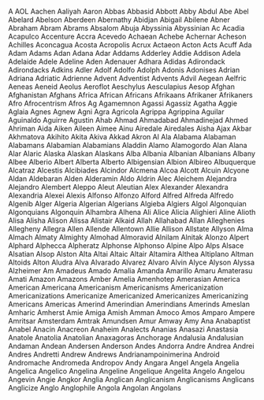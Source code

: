 A AOL Aachen Aaliyah Aaron Abbas Abbasid Abbott Abby Abdul
Abe Abel Abelard Abelson Aberdeen Abernathy Abidjan Abigail Abilene Abner
Abraham Abram Abrams Absalom Abuja Abyssinia Abyssinian Ac Acadia Acapulco
Accenture Accra Acevedo Achaean Achebe Achernar Acheson Achilles Aconcagua Acosta
Acropolis Acrux Actaeon Acton Acts Acuff Ada Adam Adams Adan
Adana Adar Addams Adderley Addie Addison Adela Adelaide Adele Adeline
Aden Adenauer Adhara Adidas Adirondack Adirondacks Adkins Adler Adolf Adolfo
Adolph Adonis Adonises Adrian Adriana Adriatic Adrienne Advent Adventist Advents
Advil Aegean Aelfric Aeneas Aeneid Aeolus Aeroflot Aeschylus Aesculapius Aesop
Afghan Afghanistan Afghans Africa African Africans Afrikaans Afrikaner Afrikaners Afro
Afrocentrism Afros Ag Agamemnon Agassi Agassiz Agatha Aggie Aglaia Agnes
Agnew Agni Agra Agricola Agrippa Agrippina Aguilar Aguinaldo Aguirre Agustin
Ahab Ahmad Ahmadabad Ahmadinejad Ahmed Ahriman Aida Aiken Aileen Aimee
Ainu Airedale Airedales Aisha Ajax Akbar Akhmatova Akihito Akita Akiva
Akkad Akron Al Ala Alabama Alabaman Alabamans Alabamian Alabamians Aladdin
Alamo Alamogordo Alan Alana Alar Alaric Alaska Alaskan Alaskans Alba
Albania Albanian Albanians Albany Albee Alberio Albert Alberta Alberto Albigensian
Albion Albireo Albuquerque Alcatraz Alcestis Alcibiades Alcindor Alcmena Alcoa Alcott
Alcuin Alcyone Aldan Aldebaran Alden Alderamin Aldo Aldrin Alec Aleichem
Alejandra Alejandro Alembert Aleppo Aleut Aleutian Alex Alexander Alexandra Alexandria
Alexei Alexis Alfonso Alfonzo Alford Alfred Alfreda Alfredo Algenib Alger
Algeria Algerian Algerians Algieba Algiers Algol Algonquian Algonquians Algonquin Alhambra
Alhena Ali Alice Alicia Alighieri Aline Alioth Alisa Alisha Alison
Alissa Alistair Alkaid Allah Allahabad Allan Alleghenies Allegheny Allegra Allen
Allende Allentown Allie Allison Allstate Allyson Alma Almach Almaty Almighty
Almohad Almoravid Alnilam Alnitak Alonzo Alpert Alphard Alphecca Alpheratz Alphonse
Alphonso Alpine Alpo Alps Alsace Alsatian Alsop Alston Alta Altai
Altaic Altair Altamira Althea Altiplano Altman Altoids Alton Aludra Alva
Alvarado Alvarez Alvaro Alvin Alyce Alyson Alyssa Alzheimer Am Amadeus
Amado Amalia Amanda Amarillo Amaru Amaterasu Amati Amazon Amazons Amber
Amelia Amenhotep Amerasian America American Americana Americanism Americanisms Americanization Americanizations
Americanize Americanized Americanizes Americanizing Americans Americas Amerind Amerindian Amerindians Amerinds
Ameslan Amharic Amherst Amie Amiga Amish Amman Amoco Amos Amparo
Ampere Amritsar Amsterdam Amtrak Amundsen Amur Amway Amy Ana Anabaptist
Anabel Anacin Anacreon Anaheim Analects Ananias Anasazi Anastasia Anatole Anatolia
Anatolian Anaxagoras Anchorage Andalusia Andalusian Andaman Andean Andersen Anderson Andes
Andorra Andre Andrea Andrei Andres Andretti Andrew Andrews Andrianampoinimerina Android
Andromache Andromeda Andropov Andy Angara Angel Angela Angelia Angelica Angelico
Angelina Angeline Angelique Angelita Angelo Angelou Angevin Angie Angkor Anglia
Anglican Anglicanism Anglicanisms Anglicans Anglicize Anglo Anglophile Angola Angolan Angolans
